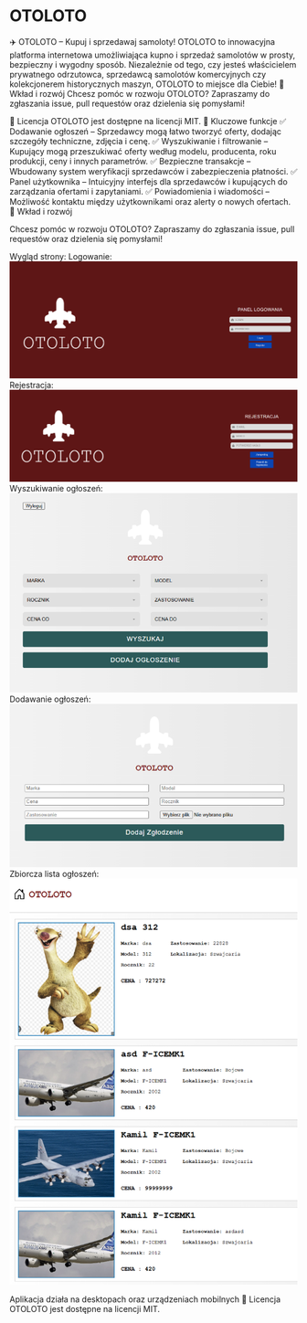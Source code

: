# OTOLOTO
✈️ OTOLOTO – Kupuj i sprzedawaj samoloty!
OTOLOTO to innowacyjna platforma internetowa umożliwiająca kupno i sprzedaż samolotów w prosty, bezpieczny i wygodny sposób. Niezależnie od tego, czy jesteś właścicielem prywatnego odrzutowca, sprzedawcą samolotów komercyjnych czy kolekcjonerem historycznych maszyn, OTOLOTO to miejsce dla Ciebie!
👥 Wkład i rozwój
Chcesz pomóc w rozwoju OTOLOTO? Zapraszamy do zgłaszania issue, pull requestów oraz dzielenia się pomysłami!

📜 Licencja
OTOLOTO jest dostępne na licencji MIT.
🚀 Kluczowe funkcje
✅ Dodawanie ogłoszeń – Sprzedawcy mogą łatwo tworzyć oferty, dodając szczegóły techniczne, zdjęcia i cenę.
✅ Wyszukiwanie i filtrowanie – Kupujący mogą przeszukiwać oferty według modelu, producenta, roku produkcji, ceny i innych parametrów.
✅ Bezpieczne transakcje – Wbudowany system weryfikacji sprzedawców i zabezpieczenia płatności.
✅ Panel użytkownika – Intuicyjny interfejs dla sprzedawców i kupujących do zarządzania ofertami i zapytaniami.
✅ Powiadomienia i wiadomości – Możliwość kontaktu między użytkownikami oraz alerty o nowych ofertach.
👥 Wkład i rozwój

Chcesz pomóc w rozwoju OTOLOTO? Zapraszamy do zgłaszania issue, pull requestów oraz dzielenia się pomysłami!

Wygląd strony:
Logowanie:
![img.png](img.png)
Rejestracja:
![img_1.png](img_1.png)
Wyszukiwanie ogłoszeń:
![img_2.png](img_2.png)
Dodawanie ogłoszeń:
![img_3.png](img_3.png)
Zbiorcza lista ogłoszeń:
![img_4.png](img_4.png)


Aplikacja działa na desktopach oraz urządzeniach mobilnych
📜 Licencja
OTOLOTO jest dostępne na licencji MIT.